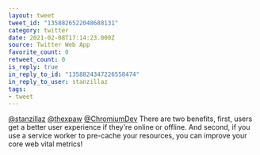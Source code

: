 ```yaml
---
layout: tweet
tweet_id: "1358826522048688131"
category: twitter
date: 2021-02-08T17:14:23.000Z
source: Twitter Web App
favorite_count: 0
retweet_count: 0
is_reply: true
in_reply_to_id: "1358824347226558474"
in_reply_to_user: stanzillaz
tags:
- tweet
---
```


[@stanzillaz](https://twitter.com/@stanzillaz) [@thexpaw](https://twitter.com/@thexpaw) [@ChromiumDev](https://twitter.com/@ChromiumDev) There are two benefits, first, users get a better user experience if they're online or offline. And second, if you use a service worker to pre-cache your resources, you can improve your core web vital metrics!
